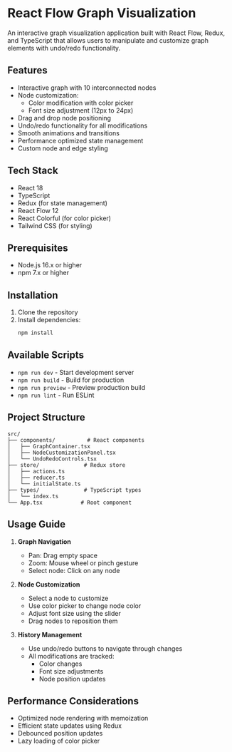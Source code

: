 # React Flow Graph Visualization

An interactive graph visualization application built with React Flow, Redux, and TypeScript that allows users to manipulate and customize graph elements with undo/redo functionality.

## Features

- Interactive graph with 10 interconnected nodes
- Node customization:
  - Color modification with color picker
  - Font size adjustment (12px to 24px)
- Drag and drop node positioning
- Undo/redo functionality for all modifications
- Smooth animations and transitions
- Performance optimized state management
- Custom node and edge styling

## Tech Stack

- React 18
- TypeScript
- Redux (for state management)
- React Flow 12
- React Colorful (for color picker)
- Tailwind CSS (for styling)

## Prerequisites

- Node.js 16.x or higher
- npm 7.x or higher

## Installation

1. Clone the repository
2. Install dependencies:
   ```bash
   npm install
   ```

## Available Scripts

- `npm run dev` - Start development server
- `npm run build` - Build for production
- `npm run preview` - Preview production build
- `npm run lint` - Run ESLint

## Project Structure

```
src/
├── components/          # React components
│   ├── GraphContainer.tsx
│   ├── NodeCustomizationPanel.tsx
│   └── UndoRedoControls.tsx
├── store/              # Redux store
│   ├── actions.ts
│   ├── reducer.ts
│   └── initialState.ts
├── types/              # TypeScript types
│   └── index.ts
└── App.tsx            # Root component
```

## Usage Guide

1. **Graph Navigation**
   - Pan: Drag empty space
   - Zoom: Mouse wheel or pinch gesture
   - Select node: Click on any node

2. **Node Customization**
   - Select a node to customize
   - Use color picker to change node color
   - Adjust font size using the slider
   - Drag nodes to reposition them

3. **History Management**
   - Use undo/redo buttons to navigate through changes
   - All modifications are tracked:
     - Color changes
     - Font size adjustments
     - Node position updates

## Performance Considerations

- Optimized node rendering with memoization
- Efficient state updates using Redux
- Debounced position updates
- Lazy loading of color picker